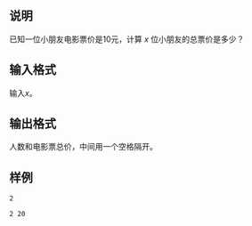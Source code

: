 <h2>说明</h2>

已知一位小朋友电影票价是$10$元，计算 $x$ 位小朋友的总票价是多少？
<h2>输入格式</h2>

输入$x$。

<h2>输出格式</h2>

人数和电影票总价，中间用一个空格隔开。

<h2>样例</h2>
<pre><code class="language-input1">2</code></pre><pre><code class="language-output1">2 20</code></pre>
